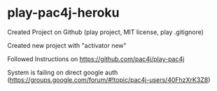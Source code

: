 # play-pac4j-heroku

Created Project on Github (play project, MIT license, play .gitignore)

Created new project with "activator new"

Followed Instructions on https://github.com/pac4j/play-pac4j

System is failing on direct google auth (https://groups.google.com/forum/#!topic/pac4j-users/40FhzXrK3Z8)
    